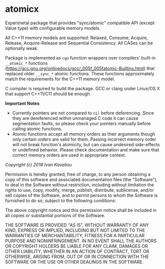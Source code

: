atomicx
===

Experimetal package that provides "sync/atomic" compatible API (except Value type) with configurable memory models.

All C++11 memory models are supported: Relaxed, Consume, Acquire, Release, Acquire-Release and
Sequential Consistency. All CASes can be optionally weak.

Package is implemented as `cgo` function wrappers over compilers' built-in `__atomic_*` functions (https://gcc.gnu.org/onlinedocs/gcc/_005f_005fatomic-Builtins.html) that replaced 
older `__sync_*` atomic functions. These functions approximately match the requirements for the C++11 memory model.

C compiler is required to build the package. GCC or clang under Linux/OS X that support C++11/C11 should be enough.

__Important Notes__

- Currently pointers are not compared to `nil` before deferencing. Since they are dereferenced within unmanaged C code it can
cause segmentation faults, so please check your pointers manually before calling atomic functions.   
- Atomic functions accept all memory orders as their arguments though only certain orders are valid for them. Passing incorrect
memory order will not break function's atomicity, but can cause undesired side-effects or undefined behavior. Please check 
documentation and make sure that correct memory orders are used in appropriate context.


_Copyright (c) 2018 Ivan Kavaliou_

Permission is hereby granted, free of charge, to any person obtaining a copy of this software and associated documentation files (the "Software"), to deal in the Software without restriction, including without limitation the rights to use, copy, modify, merge, publish, distribute, sublicense, and/or sell copies of the Software, and to permit persons to whom the Software is furnished to do so, subject to the following conditions:

The above copyright notice and this permission notice shall be included in all copies or substantial portions of the Software.

THE SOFTWARE IS PROVIDED "AS IS", WITHOUT WARRANTY OF ANY KIND, EXPRESS OR IMPLIED, INCLUDING BUT NOT LIMITED TO THE WARRANTIES OF MERCHANTABILITY, FITNESS FOR A PARTICULAR PURPOSE AND NONINFRINGEMENT. IN NO EVENT SHALL THE AUTHORS OR COPYRIGHT HOLDERS BE LIABLE FOR ANY CLAIM, DAMAGES OR OTHER LIABILITY, WHETHER IN AN ACTION OF CONTRACT, TORT OR OTHERWISE, ARISING FROM, OUT OF OR IN CONNECTION WITH THE SOFTWARE OR THE USE OR OTHER DEALINGS IN THE SOFTWARE.
